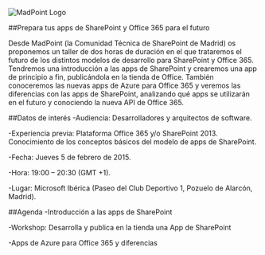 ![MadPoint Logo](https://media.licdn.com/media/p/2/005/054/171/2dc2bdb.png)

##Prepara tus apps de SharePoint y Office 365 para el futuro

Desde MadPoint (la Comunidad Técnica de SharePoint de Madrid) os proponemos un taller de dos horas de duración en el que trataremos el futuro de los distintos modelos de desarrollo para SharePoint y Office 365. Tendremos una introducción a las apps de SharePoint y crearemos una app de principio a fin, publicándola en la tienda de Office. También conoceremos las nuevas apps de Azure para Office 365 y veremos las diferencias con las apps de SharePoint, analizando qué apps se utilizarán en el futuro y conociendo la nueva API de Office 365.

##Datos de interés
-Audiencia: Desarrolladores y arquitectos de software.

-Experiencia previa: Plataforma Office 365 y/o SharePoint 2013. Conocimiento de los conceptos básicos del modelo de apps de SharePoint.

-Fecha: Jueves 5 de febrero de 2015.

-Hora: 19:00 – 20:30 (GMT +1).

-Lugar: Microsoft Ibérica (Paseo del Club Deportivo 1, Pozuelo de Alarcón, Madrid).

##Agenda
-Introducción a las apps de SharePoint

-Workshop: Desarrolla y publica en la tienda una App de SharePoint

-Apps de Azure para Office 365 y diferencias



